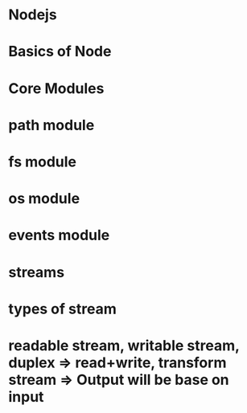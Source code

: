 # Nodejs

# Basics of Node
# Core Modules
# path module
# fs module
# os module
# events module
# streams

# types of stream
# readable stream, writable stream, duplex => read+write, transform stream => Output will be base on input